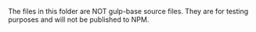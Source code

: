 The files in this folder are NOT gulp-base source files.  They are for testing purposes and will not be published to 
NPM.
